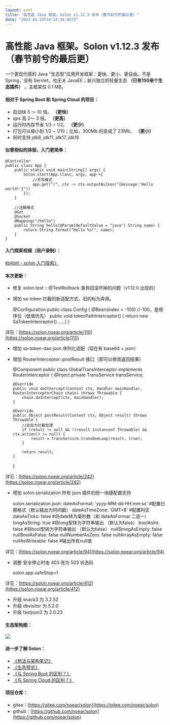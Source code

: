 ```yaml
---
layout: post
title: "高性能 Java 框架。Solon v1.12.3 发布（春节前兮的最后更）"
date: "2023-01-24T14:14:36.027Z"
---
```

高性能 Java 框架。Solon v1.12.3 发布（春节前兮的最后更）
======================================

一个更现代感的 Java "生态型"应用开发框架：更快、更小、更自由。不是 Spring，没有 Servlet，也无关 JavaEE；新兴独立的轻量生态 **（已有150来个生态插件）** 。主框架仅 0.1 MB。

#### 相对于 Spring Boot 和 Spring Cloud 的项目：

*   启动快 5 ～ 10 倍。 **（更快）**
*   qps 高 2～ 3 倍。 **（更高）**
*   运行时内存节省 1/3 ~ 1/2。 **（更少）**
*   打包可以缩小到 1/2 ~ 1/10；比如，300Mb 的变成了 23Mb。 **（更小）**
*   同时支持 jdk8, jdk11, jdk17, jdk19

#### 似曾相似的体验，入门更简单：

    @Controller
    public class App {
        public static void main(String[] args) {
            Solon.start(App.class, args, app->{
                //手写模式
                app.get("/", ctx -> ctx.outputAsJson("{message:'Hello world!'}"))
            });
        }
    
        //注解模式
        @Get
        @Socket
        @Mapping("/hello")
        public String hello(@Param(defaultValue = "java") String name) {
            return String.format("Hello %s!", name);
        }
    }
    

#### 入门探索视频（用户录制）：

[《bilibili - solon 入门探索》](https://www.bilibili.com/video/BV1RT4y1a7U5/?zw&vd_source=04a307052b76e2a889bea9d714dff4c8)

#### 本次更新：

*   修复 solon.test :: @TestRollback 事务回滚坏掉的问题（v1.12.0 出现的）
*   增加 sa-token 拦截的新适配方式，旧的标为弃用。

    @Configuration
    public class Config {
      @Bean(index = -100)  //-100，是顺序位（低值优先）
      public void tokenPathInterceptor() {
         return new SaTokenInterceptor()....;
      }
    }
    

详见：[https://solon.noear.org/article/110](https://solon.noear.org/article/110)

*   增加 sa-token-dao json 序列化适配（现在有 base64 + json）
*   增加 RouterInterceptor::postResult 接口（即可以修改返回结果）

    @Component
    public class GlobalTransInterceptor implements RouterInterceptor {
        @Inject
        private TransService transService;
    
        @Override
        public void doIntercept(Context ctx, Handler mainHandler, RouterInterceptorChain chain) throws Throwable {
            chain.doIntercept(ctx, mainHandler);
        }
    
        @Override
        public Object postResult(Context ctx, Object result) throws Throwable {
            //此处为拦截处理
            if (result != null && !(result instanceof Throwable) && ctx.action() != null) {
                result = transService.transOneLoop(result, true);
            }
    
            return result;
        }
    }
    

详见：[https://solon.noear.org/article/242](https://solon.noear.org/article/242)

*   增加 solon.serialization 所有 json 插件的统一快捷配置支持

    solon.serialization.json:
      dateAsFormat: 'yyyy-MM-dd HH:mm:ss' #配置日期格式（默认输出为时间戳）
      dateAsTimeZone: 'GMT+8' #配置时区
      dateAsTicks: false #将date转为毫秒数（和 dateAsFormat 二选一）
      longAsString: true #将long型转为字符串输出 （默认为false）
      boolAsInt: false   #将bool型转为字符串输出 （默认为false）
      nullStringAsEmpty: false
      nullBoolAsFalse: false
      nullNumberAsZero: false
      nullArrayAsEmpty: false
      nullAsWriteable: false #输出所有null值
    

详见：[https://solon.noear.org/article/94](https://solon.noear.org/article/94)

*   调整 安全停止时由 403 改为 503 状态码

    solon.app.safeStop=1
    

详见：[https://solon.noear.org/article/412](https://solon.noear.org/article/412)

*   升级 snack3 为 3.2.52
*   升级 dbvisitor 为 5.2.0
*   升级 fastjson2 为 2.0.23

#### 生态架构图：

![](https://img2023.cnblogs.com/blog/1885228/202301/1885228-20230123232520477-1114607461.png)

#### 进一步了解 Solon：

*   [《想法与架构笔记》](https://solon.noear.org/article/idea)
*   [《生态预览》](https://solon.noear.org/article/family-preview)
*   [《与 Spring Boot 的区别？》](https://solon.noear.org/article/compare-springboot)
*   [《与 Spring Cloud 的区别？》](https://solon.noear.org/article/compare-springcloud)

#### 项目仓库：

*   gitee：[https://gitee.com/noear/solon](https://gitee.com/noear/solon)
*   github：[https://github.com/noear/solon](https://github.com/noear/solon)